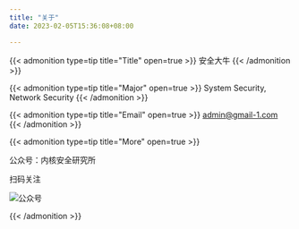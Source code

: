 ```yaml
---
title: "关于"
date: 2023-02-05T15:36:08+08:00

---
```


{{< admonition type=tip title="Title" open=true >}}
安全大牛
{{< /admonition >}}


{{< admonition type=tip title="Major" open=true >}}
System Security, Network Security
{{< /admonition >}}


{{< admonition type=tip title="Email" open=true >}}
admin@gmail-1.com
{{< /admonition >}}


{{< admonition type=tip title="More" open=true >}}

公众号：内核安全研究所

扫码关注

![公众号](/static/vx.jpg)

{{< /admonition >}}
